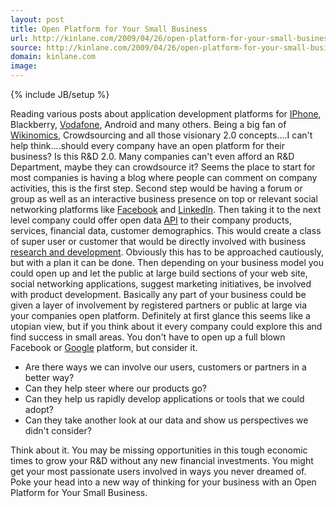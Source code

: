 ```yaml
---
layout: post
title: Open Platform for Your Small Business
url: http://kinlane.com/2009/04/26/open-platform-for-your-small-business/
source: http://kinlane.com/2009/04/26/open-platform-for-your-small-business/
domain: kinlane.com
image: 
---
```

{% include JB/setup %}<p><!DOCTYPE html PUBLIC "-//W3C//DTD XHTML 1.0 Transitional//EN"
    "http://www.w3.org/TR/xhtml1/DTD/xhtml1-transitional.dtd">
<html xmlns="http://www.w3.org/1999/xhtml">
  <head>
    <title></title>
  </head>
  <body>
    Reading various posts about application development platforms for <a class="zem_slink" title="IPhone OS" rel="homepage" href="http://developer.apple.com/iphone/">IPhone</a>, Blackberry, <a class=
    "zem_slink" title="Vodafone" rel="homepage" href="http://www.vodafone.com/">Vodafone</a>, Android and many others. Being a big fan of <a class="zem_slink" title="Wikinomics" rel="wikipedia" href=
    "http://en.wikipedia.org/wiki/Wikinomics">Wikinomics</a>, Crowdsourcing and all those visionary 2.0 concepts....I can't help think....should every company have an open platform for their
    business? Is this R&amp;D 2.0. Many companies can't even afford an R&amp;D Department, maybe they can crowdsource it? Seems the place to start for most companies is having a blog where people can
    comment on company activities, this is the first step. Second step would be having a forum or group as well as an interactive business presence on top or relevant social networking platforms like
    <a class="zem_slink" title="Facebook" rel="homepage" href="http://facebook.com">Facebook</a> and <a class="zem_slink" title="LinkedIn" rel="homepage" href="http://www.linkedin.com">LinkedIn</a>.
    Then taking it to the next level company could offer open data <a class="zem_slink" title="Application programming interface" rel="wikipedia" href=
    "http://en.wikipedia.org/wiki/Application_programming_interface">API</a> to their company products, services, financial data, customer demographics. This would create a class of super user or
    customer that would be directly involved with business <a class="zem_slink" title="Research and development" rel="wikipedia" href="http://en.wikipedia.org/wiki/Research_and_development">research
    and development</a>. Obviously this has to be approached cautiously, but with a plan it can be done. Then depending on your business model you could open up and let the public at large build
    sections of your web site, social networking applications, suggest marketing initiatives, be involved with product development. Basically any part of your business could be given a layer of
    involvement by registered partners or public at large via your companies open platform. Definitely at first glance this seems like a utopian view, but if you think about it every company could
    explore this and find success in small areas. You don't have to open up a full blown Facebook or <a class="zem_slink" title="Google" rel="homepage" href="http://google.com">Google</a> platform,
    but consider it.
    <ul class="mainlist">
      <li>Are there ways we can involve our users, customers or partners in a better way?
      </li>
      <li>Can they help steer where our products go?
      </li>
      <li>Can they help us rapidly develop applications or tools that we could adopt?
      </li>
      <li>Can they take another look at our data and show us perspectives we didn't consider?
      </li>
    </ul>Think about it. You may be missing opportunities in this tough economic times to grow your R&amp;D without any new financial investments. You might get your most passionate users involved in
    ways you never dreamed of. Poke your head into a new way of thinking for your business with an Open Platform for Your Small Business.
  </body>
</html></p>
